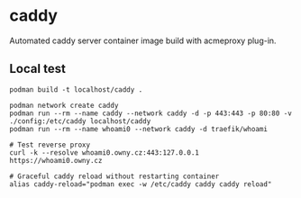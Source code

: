 # caddy

Automated caddy server container image build with acmeproxy plug-in.

## Local test

    podman build -t localhost/caddy .

    podman network create caddy
    podman run --rm --name caddy --network caddy -d -p 443:443 -p 80:80 -v ./config:/etc/caddy localhost/caddy
    podman run --rm --name whoami0 --network caddy -d traefik/whoami

    # Test reverse proxy
    curl -k --resolve whoami0.owny.cz:443:127.0.0.1 https://whoami0.owny.cz

    # Graceful caddy reload without restarting container
    alias caddy-reload="podman exec -w /etc/caddy caddy caddy reload"
